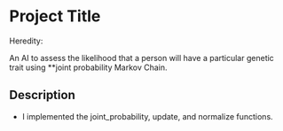 # Project Title

Heredity:

An AI to assess the likelihood that a person will have a particular genetic trait using **joint probability Markov Chain.

## Description

* I implemented the joint_probability, update, and normalize functions.

